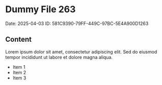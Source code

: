 # Dummy File 263

Date: 2025-04-03
ID: 581C9390-79FF-449C-97BC-5E4A900D1263

## Content

Lorem ipsum dolor sit amet, consectetur adipiscing elit.
Sed do eiusmod tempor incididunt ut labore et dolore magna aliqua.

* Item 1
* Item 2
* Item 3
